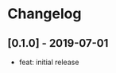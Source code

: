 # Changelog

## [0.1.0] - 2019-07-01

- feat: initial release

<!-- https://keepachangelog.com/ -->
